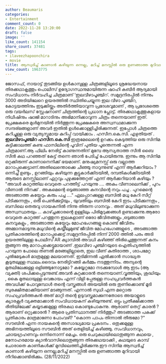 ```yaml
---
author: Beaumaris
categories:
- Entertainment
comment_count: 0
date: 2022-11-28 13:20:00
draft: false
image: ''
like_count: 141154
share_count: 37481
tags:
- ilaveezhapoonchira
- movie
title: ആസ്വദിച്ച് കാണാൻ കഴിയുന്ന ഒന്നല്ല, മറിച്ച് മനസ്സിൽ ഒരു ഉണങ്ങാത്ത മുറിവായി നീറിക്കൊണ്ടിരിക്കും
view_count: 1963775
---
```


ജോസഫ്, നായാട്ട് തുടങ്ങിയ ഉൾകാമ്പുള്ള ചിത്രങ്ങളിലൂടെ ശ്രദ്ധേയനായ തിരക്കഥാകൃത്തും പൊലീസ് ഉദ്യോഗസ്ഥനുമായിരുന്ന ഷാഹി കബീർ ആദ്യമായി സംവിധാനം നിർവഹിച്ച ചിത്രമാണ് ‘ഇലവീഴാപൂഞ്ചിറ’. സമുദ്രനിരപ്പിൽ നിന്നും 3000 അടിയിലേറെ ഉയരത്തിൽ സ്ഥിതിചെയ്യുന്ന ഇല വീഴാ പൂഞ്ചിറ, കോട്ടയത്തിനും ഇടുക്കിയ്ക്കും അതിർത്തിയാവുന്ന പ്രദേശവുമാണ് , ആ പ്രദേശത്തെ ഒരു വയർലസ് സ്റ്റേഷനാണ് ചിത്രത്തിന്റെ പ്രധാന പ്ലോട്ട്. തിരക്കഥാകൃത്തുകളായ നിധീഷിനും ഷാജി മാറാടിനും അഭിമാനിക്കാവുന്ന ചിത്രം തന്നെയാണ് ഇത്. പ്രേക്ഷകരെ മുൾമുനയിൽ നിർത്തുന്ന പ്രേക്ഷകരെ അസ്വസ്ഥമാക്കുന്ന സന്ദര്ഭങ്ങളാണ് അവർ ഇതിൽ ഉൾക്കൊള്ളിച്ചിരിക്കുന്നത്. ഇപ്പോൾ ചിത്രത്തെ കുറിച്ചുള്ള ഒരു വ്യത്യസ്തമായ കുറിപ്പ് വായിക്കാം . ഹസീന.കെ.സി. എഴുതിയത് . **ഇലവീഴാപൂഞ്ചിറ** **ഹസീന.കെ.സി** ഇത്രമേലെന്റെ ഉറക്കം കെടുത്തിയ ഒരു സിനിമ കുട്ടിക്കാലത്ത് കണ്ട ഫാസിലിന്റെ പൂവിന് പുതിയ പൂന്തെന്നൽ എന്ന ചിത്രമാണ്.ആ ഫിലിം നേരിട്ട് കാണുന്നതിന് മുമ്പേ ആസ്യതാത്ത സീൻ ബൈ സീൻ കഥ പറഞ്ഞത് കേട്ട് തന്നെ ഞാൻ പേടിച്ച് പോയിരുന്നു. ഇന്നും ആ സിനിമ ഒറ്റക്കിരുന്ന് കാണാനെനിക്ക് ഭയമാണ്. മനുഷ്യമനസ്സ് ഒരു വല്ലാത്ത മാറാപ്പുക്കെട്ടാണ്.അതിലെന്തൊക്കെ ചീഞ്ഞു നാറുന്നുണ്ട് എന്ന് ആർക്കറിയാം ? ഒന്നിച്ച് ഉണ്ടും , ഉറങ്ങിയും കഴിയുന്ന കൂട്ടുകാർക്കിടയിൽ, ദമ്പതികൾക്കിടയിൽ ആരുടെ മനസ്സിലാണ് ഏറ്റവും പുഴുക്കുത്തേറ്റത് എന്ന് ആർക്കറിയാൻ കഴിയും ? "അവൾ കാറ്റത്തില വെറുതെ പറത്തീട്ട് പറയുന്നു .... അകം വീണാലെനിക്ക് , പുറം വീണാൽ നിനക്ക് . അകമെന്റെ ഒടുങ്ങാഞ്ഞ കനവിന്റെ നറും പച്ച . പുറമെന്റെ അടങ്ങാത്ത കയ്പ്പേറും കരും പച്ച ...." ഏലപ്പാറക്കുള്ള ബസിൽ മധു കേറി സീറ്റ് പിടിക്കുന്നതും , ഒരു പെൺക്കുട്ടിയും , യുവതിയും ബസിൽ കേറി ഇടം പിടിക്കുന്നതും , ബസിലെ തെരുവു ഗായകനിൽ നിന്നു തിരുന്ന ഗാനവും . അത് മധുവിലുണ്ടാക്കുന്ന അസ്വസ്ഥതയും ... കാഴ്ച്ചക്കാരന്റെ ഉള്ളിലും പിരിമുറുക്കങ്ങൾ ഉണ്ടാക്കുന്നു.ആരോ വെറുതെ കാറ്റത്ത് പറത്തുന്ന ഇലകളാണ് ഒരോ ജീവിതങ്ങളും ,ഒടുങ്ങാത്ത കനവുകളും , അടങ്ങാത്ത കയ്പ്പേറും മോഹഭംഗങ്ങളു കൊണ്ട് ജീവിതം അമ്മാനമാടുന്നു.മധുവിന്റെ കയ്യിലുമുണ്ട് ജീവിത മോഹഭംഗങ്ങളുടെ , അടങ്ങാത്ത പ്രതികാരത്തിന്റെ മാറാപ്പുക്കെട്ട്.സമുദ്രനിരപ്പിൽ നിന്ന് 2000 ത്തിൽ പരം അടി ഉയരത്തിലുള്ള പോലീസ് AR ക്യാമ്പിൽ അവധി കഴിഞ്ഞ് തിരിച്ചെത്തുന്നത് കനം തൂങ്ങുന്ന ആ മാറാപ്പുക്കെട്ടുമായാണ് .ഇലവീഴാ പൂഞ്ചിറയുടെ ഐതിഹ്യത്തിൽ പറയുന്ന പോലെ തണൽ മരങ്ങളില്ലാതെ, ഇല വീണ് കുതിരാത്ത , ശാപമേറ്റ പുൽമേടുകൾ മാത്രമുള്ള മലയാണത്. ഇടിമിന്നൽ ഏൽക്കാൻ സാദ്ധ്യത കൂടുതലുള്ള സ്ഥലം.ദൈവം നേരിട്ടിറങ്ങി കർമ്മം നടത്തുന്നിടം. അന്യന്റെ മുതലിലേക്കുള്ള ഒളിഞ്ഞുനോട്ടമോ ? കയ്യേറ്റമോ നടക്കുമ്പോൾ ആ ഇടം (ആ വ്യക്തി) ശപിക്കപ്പെടുന്നുണ്ട്.അവൻ കുറ്റക്കാരൻ തന്നെയാണ്.വൃത്തിയും, ശുദ്ധിയും , കൈ മുതലായുള്ള വെങ്കായം എന്ന് വിളി പ്പേരുള്ള സഹപ്രവർത്തകൻ അവധിക്ക് പോവുമ്പോൾ തന്റെ വസ്ത്രങ്ങൾ അയയിൽ ഒരു തുണിക്കൊണ്ട് മൂടി സുരക്ഷിതമാക്കിയാണ് മടങ്ങുന്നത്. എന്നാൽ സുധി എന്ന മറ്റൊരു സഹപ്രവർത്തകൻ അത് മാറ്റി തന്റെ ഉടുവസ്ത്രമാക്കുന്നതോടെ അയാളുടെ ക്യാരക്റ്റർ വ്യക്തമാക്കാൻ സംവിധായകന് കഴിയുന്നുണ്ട്. ഒട്ടും പ്രതീക്ഷിക്കാത്ത രീതിയിലേക്ക് കയ്യടക്കമുള്ള തിരകഥ കൊണ്ടുപോകുന്നു. ആരാണ് തെറ്റ് കാരൻ ? ആരാണ് ഒറ്റുക്കാരൻ ? ആരെ പ്രതിസ്ഥാനത്ത് നിർത്തും? അടങ്ങാത്ത പകക്ക് പ്രതികാരം മാത്രമാണോ പോംവഴി? "കൊന്ന പാപം തിന്നാൽ തീരുമോ ?" സൗബിൻ എന്ന നായകന്റെ അസാദ്ധ്യമായ പ്രകടനം . ഒതുക്കമുള്ള അഭിനയത്തിലൂടെ സൗബിൻ അത് തെളിയിച്ച് കഴിഞ്ഞു. സംവിധാനവും, ഛായഗ്രഹണവും ഒന്നിനൊന്ന് മെച്ചം. ഒരു ചെറുകഥയിലൊതുങ്ങുന്ന കഥയെ , മനോഹരമായ ക്യാൻവാസിലൊതുങ്ങുന്ന തിരക്കഥയാക്കി , കഥയുടെ കാമ്പ് ചോരാതെ കാണികൾക്ക് മുമ്പിലെത്തിച്ചിരിക്കുന്നു.ഈ സിനിമ ആസ്വദിച്ച് കാണാൻ കഴിയുന്ന ഒന്നല്ല.മറിച്ച് മനസ്സിൽ ഒരു ഉണങ്ങാത്ത മുറിവായി നീറിക്കൊണ്ടിരിക്കും. (28/11/2022) &nbsp; &nbsp; &nbsp;